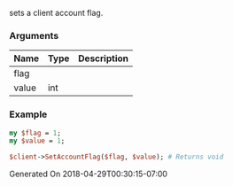sets a client account flag.
### Arguments
**Name**|**Type**|**Description**
:---|:---|:---
flag||
value|int|

### Example

```perl
my $flag = 1;
my $value = 1;

$client->SetAccountFlag($flag, $value); # Returns void
```


Generated On 2018-04-29T00:30:15-07:00